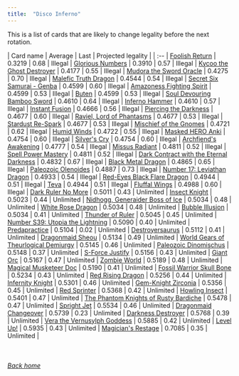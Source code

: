 ```yaml
---
title:  "Disco Inferno"
---
```


This is a list of cards that are likely to change legality before the next rotation.

| Card name | Average | Last | Projected legality |
| :-- |
[Foolish Return](https://db.ygoprodeck.com/card/?search=Foolish%20Return) | 0.3219 | 0.68 | Illegal |
[Glorious Numbers](https://db.ygoprodeck.com/card/?search=Glorious%20Numbers) | 0.3910 | 0.57 | Illegal |
[Kycoo the Ghost Destroyer](https://db.ygoprodeck.com/card/?search=Kycoo%20the%20Ghost%20Destroyer) | 0.4177 | 0.55 | Illegal |
[Mudora the Sword Oracle](https://db.ygoprodeck.com/card/?search=Mudora%20the%20Sword%20Oracle) | 0.4275 | 0.70 | Illegal |
[Malefic Truth Dragon](https://db.ygoprodeck.com/card/?search=Malefic%20Truth%20Dragon) | 0.4544 | 0.54 | Illegal |
[Secret Six Samurai - Genba](https://db.ygoprodeck.com/card/?search=Secret%20Six%20Samurai%20-%20Genba) | 0.4599 | 0.60 | Illegal |
[Amazoness Fighting Spirit](https://db.ygoprodeck.com/card/?search=Amazoness%20Fighting%20Spirit) | 0.4599 | 0.53 | Illegal |
[Buten](https://db.ygoprodeck.com/card/?search=Buten) | 0.4599 | 0.53 | Illegal |
[Soul Devouring Bamboo Sword](https://db.ygoprodeck.com/card/?search=Soul%20Devouring%20Bamboo%20Sword) | 0.4610 | 0.64 | Illegal |
[Inferno Hammer](https://db.ygoprodeck.com/card/?search=Inferno%20Hammer) | 0.4610 | 0.57 | Illegal |
[Instant Fusion](https://db.ygoprodeck.com/card/?search=Instant%20Fusion) | 0.4666 | 0.56 | Illegal |
[Piercing the Darkness](https://db.ygoprodeck.com/card/?search=Piercing%20the%20Darkness) | 0.4677 | 0.60 | Illegal |
[Raviel, Lord of Phantasms](https://db.ygoprodeck.com/card/?search=Raviel,%20Lord%20of%20Phantasms) | 0.4677 | 0.53 | Illegal |
[Stardust Re-Spark](https://db.ygoprodeck.com/card/?search=Stardust%20Re-Spark) | 0.4677 | 0.53 | Illegal |
[Mischief of the Gnomes](https://db.ygoprodeck.com/card/?search=Mischief%20of%20the%20Gnomes) | 0.4721 | 0.62 | Illegal |
[Humid Winds](https://db.ygoprodeck.com/card/?search=Humid%20Winds) | 0.4722 | 0.55 | Illegal |
[Masked HERO Anki](https://db.ygoprodeck.com/card/?search=Masked%20HERO%20Anki) | 0.4754 | 0.60 | Illegal |
[Silver's Cry](https://db.ygoprodeck.com/card/?search=Silver's%20Cry) | 0.4754 | 0.60 | Illegal |
[Archfiend's Awakening](https://db.ygoprodeck.com/card/?search=Archfiend's%20Awakening) | 0.4777 | 0.54 | Illegal |
[Missus Radiant](https://db.ygoprodeck.com/card/?search=Missus%20Radiant) | 0.4811 | 0.52 | Illegal |
[Spell Power Mastery](https://db.ygoprodeck.com/card/?search=Spell%20Power%20Mastery) | 0.4811 | 0.52 | Illegal |
[Dark Contract with the Eternal Darkness](https://db.ygoprodeck.com/card/?search=Dark%20Contract%20with%20the%20Eternal%20Darkness) | 0.4832 | 0.67 | Illegal |
[Black Metal Dragon](https://db.ygoprodeck.com/card/?search=Black%20Metal%20Dragon) | 0.4865 | 0.65 | Illegal |
[Paleozoic Olenoides](https://db.ygoprodeck.com/card/?search=Paleozoic%20Olenoides) | 0.4887 | 0.73 | Illegal |
[Number 17: Leviathan Dragon](https://db.ygoprodeck.com/card/?search=Number%2017:%20Leviathan%20Dragon) | 0.4933 | 0.54 | Illegal |
[Red-Eyes Black Flare Dragon](https://db.ygoprodeck.com/card/?search=Red-Eyes%20Black%20Flare%20Dragon) | 0.4944 | 0.51 | Illegal |
[Teva](https://db.ygoprodeck.com/card/?search=Teva) | 0.4944 | 0.51 | Illegal |
[Fluffal Wings](https://db.ygoprodeck.com/card/?search=Fluffal%20Wings) | 0.4988 | 0.60 | Illegal |
[Dark Ruler No More](https://db.ygoprodeck.com/card/?search=Dark%20Ruler%20No%20More) | 0.5011 | 0.43 | Unlimited |
[Insect Knight](https://db.ygoprodeck.com/card/?search=Insect%20Knight) | 0.5023 | 0.44 | Unlimited |
[Nidhogg, Generaider Boss of Ice](https://db.ygoprodeck.com/card/?search=Nidhogg,%20Generaider%20Boss%20of%20Ice) | 0.5034 | 0.48 | Unlimited |
[White Rose Dragon](https://db.ygoprodeck.com/card/?search=White%20Rose%20Dragon) | 0.5034 | 0.48 | Unlimited |
[Bubble Illusion](https://db.ygoprodeck.com/card/?search=Bubble%20Illusion) | 0.5034 | 0.41 | Unlimited |
[Thunder of Ruler](https://db.ygoprodeck.com/card/?search=Thunder%20of%20Ruler) | 0.5045 | 0.45 | Unlimited |
[Number S39: Utopia the Lightning](https://db.ygoprodeck.com/card/?search=Number%20S39:%20Utopia%20the%20Lightning) | 0.5090 | 0.40 | Unlimited |
[Predapractice](https://db.ygoprodeck.com/card/?search=Predapractice) | 0.5104 | 0.02 | Unlimited |
[Destroyersaurus](https://db.ygoprodeck.com/card/?search=Destroyersaurus) | 0.5112 | 0.41 | Unlimited |
[Dragonmaid Sheou](https://db.ygoprodeck.com/card/?search=Dragonmaid%20Sheou) | 0.5134 | 0.49 | Unlimited |
[World Gears of Theurlogical Demiurgy](https://db.ygoprodeck.com/card/?search=World%20Gears%20of%20Theurlogical%20Demiurgy) | 0.5145 | 0.46 | Unlimited |
[Paleozoic Dinomischus](https://db.ygoprodeck.com/card/?search=Paleozoic%20Dinomischus) | 0.5148 | 0.37 | Unlimited |
[S-Force Justify](https://db.ygoprodeck.com/card/?search=S-Force%20Justify) | 0.5156 | 0.43 | Unlimited |
[Giant Orc](https://db.ygoprodeck.com/card/?search=Giant%20Orc) | 0.5167 | 0.47 | Unlimited |
[Zombie World](https://db.ygoprodeck.com/card/?search=Zombie%20World) | 0.5189 | 0.48 | Unlimited |
[Magical Musketeer Doc](https://db.ygoprodeck.com/card/?search=Magical%20Musketeer%20Doc) | 0.5190 | 0.41 | Unlimited |
[Fossil Warrior Skull Bone](https://db.ygoprodeck.com/card/?search=Fossil%20Warrior%20Skull%20Bone) | 0.5234 | 0.43 | Unlimited |
[Red Rising Dragon](https://db.ygoprodeck.com/card/?search=Red%20Rising%20Dragon) | 0.5256 | 0.44 | Unlimited |
[Infernity Knight](https://db.ygoprodeck.com/card/?search=Infernity%20Knight) | 0.5301 | 0.46 | Unlimited |
[Gem-Knight Zirconia](https://db.ygoprodeck.com/card/?search=Gem-Knight%20Zirconia) | 0.5356 | 0.45 | Unlimited |
[Red Sprinter](https://db.ygoprodeck.com/card/?search=Red%20Sprinter) | 0.5368 | 0.42 | Unlimited |
[Howling Insect](https://db.ygoprodeck.com/card/?search=Howling%20Insect) | 0.5401 | 0.47 | Unlimited |
[The Phantom Knights of Rusty Bardiche](https://db.ygoprodeck.com/card/?search=The%20Phantom%20Knights%20of%20Rusty%20Bardiche) | 0.5478 | 0.47 | Unlimited |
[Spright Jet](https://db.ygoprodeck.com/card/?search=Spright%20Jet) | 0.5534 | 0.46 | Unlimited |
[Dragonmaid Changeover](https://db.ygoprodeck.com/card/?search=Dragonmaid%20Changeover) | 0.5739 | 0.23 | Unlimited |
[Darkness Destroyer](https://db.ygoprodeck.com/card/?search=Darkness%20Destroyer) | 0.5768 | 0.39 | Unlimited |
[Vera the Vernusylph Goddess](https://db.ygoprodeck.com/card/?search=Vera%20the%20Vernusylph%20Goddess) | 0.5885 | 0.42 | Unlimited |
[Level Up!](https://db.ygoprodeck.com/card/?search=Level%20Up!) | 0.5935 | 0.43 | Unlimited |
[Magician's Restage](https://db.ygoprodeck.com/card/?search=Magician's%20Restage) | 0.7085 | 0.35 | Unlimited |

<br>

###### [Back home](index)